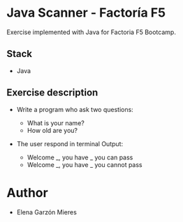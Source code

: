# Java Scanner - Factoría F5

Exercise implemented with Java for Factoria F5 Bootcamp.

## Stack

- Java

## Exercise description
- Write a program who ask two questions:

    - What is your name?
    - How old are you?

- The user respond in terminal Output:

    - Welcome _, you have _ you can pass
    - Welcome _, you have _ you cannot pass

# Author
- Elena Garzón Mieres